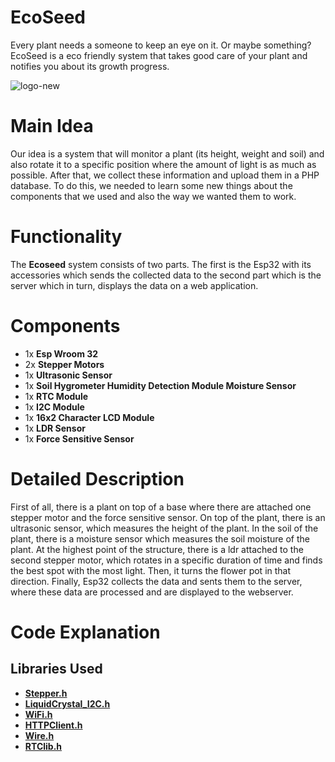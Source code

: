 # EcoSeed
Every plant needs a someone to keep an eye on it. Or maybe something? EcoSeed is a eco friendly system that takes good care of your plant and notifies you about its growth progress.

![logo-new](https://user-images.githubusercontent.com/71717457/172488299-8806ea04-cc92-4af0-a666-15fdc0f39026.png)
# Main Idea
Our idea is a system that will monitor a plant (its height, weight and soil) and also rotate it to a specific position where the amount of light is as much as possible. After that, we collect these information and upload them in a PHP database. To do this, we needed to learn some new things about the components that we used and also the way we wanted them to work.

# Functionality
The **Ecoseed** system consists of two parts. The first is the Esp32 with its accessories which sends the collected data to the second part which is the server which in turn, displays the data on a web application.

# Components
<ul>
    <li>1x <b>Esp Wroom 32</b></li>
    <li>2x <b>Stepper Motors</b></li>
    <li>1x <b>Ultrasonic Sensor</b></li>
    <li>1x <b>Soil Hygrometer Humidity Detection Module Moisture Sensor</b></li>
    <li>1x <b>RTC Module</b></li>
    <li>1x <b>I2C Module</b></li>
    <li>1x <b>16x2 Character LCD Module</b></li>
    <li>1x <b>LDR Sensor</b></li>
    <li>1x <b>Force Sensitive Sensor</b></li>
</ul>

# Detailed Description
First of all, there is a plant on top of a base where there are attached one stepper motor and the force sensitive sensor. On top of the plant, there is an ultrasonic sensor, which measures the height of the plant. In the soil of the plant, there is a moisture sensor which measures the soil moisture of the plant. At the highest point of the structure, there is a ldr attached to the second stepper motor, which rotates in a specific duration of time and finds the best spot with the most light. Then, it turns the flower pot in that direction. Finally, Esp32 collects the data and sents them to the server, where these data are processed and are displayed to the webserver.

# Code Explanation
## Libraries Used
<ul>
    <li><a href="https://www.arduino.cc/reference/en/libraries/stepper/" target="_blank"><b>Stepper.h</b></a></li>
    <li><a href="https://github.com/johnrickman/LiquidCrystal_I2C/" target="_blank"><b>LiquidCrystal_I2C.h</b></a></li>
    <li><a href="https://www.arduino.cc/reference/en/libraries/stepper/" target="_blank"><b>WiFi.h</b></a></li>
    <li><a href="https://github.com/amcewen/HttpClient" target="_blank"><b>HTTPClient.h</b></a></li>
    <li><a href="https://www.arduino.cc/reference/en/language/functions/communication/wire/" target="_blank"><b>Wire.h</b></a></li>
    <li><a href="https://github.com/adafruit/RTClib" target="_blank"><b>RTClib.h</b></a></li>
</ul>
